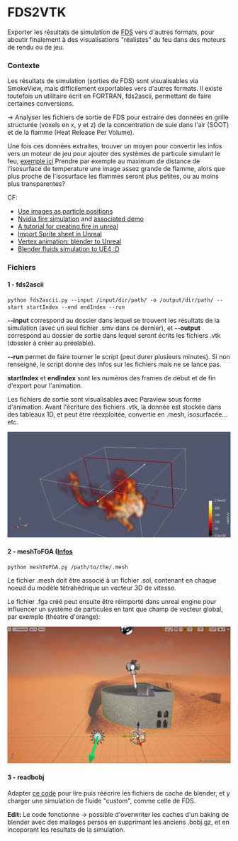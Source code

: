 # FDS2VTK

Exporter les résultats de simulation de [FDS](https://pages.nist.gov/fds-smv/) vers d'autres formats, pour aboutir finalement à des visualisations "réalistes" du feu dans des moteurs de rendu ou de jeu.

### Contexte

Les résultats de simulation (sorties de FDS) sont visualisables via SmokeView, mais difficilement exportables vers d'autres formats. Il existe toutefois un utilitaire écrit en FORTRAN, fds2ascii, permettant de faire certaines conversions.

-> Analyser les fichiers de sortie de FDS pour extraire des données en grille structurée (voxels en x, y et z) de la concentration de suie dans l'air (SOOT) et de la flamme (Heat Release Per Volume).

Une fois ces données extraites, trouver un moyen pour convertir les infos vers un moteur de jeu pour ajouter des systèmes de particule simulant le feu, [exemple ici](https://youtu.be/mmrTUgUC9y8)
Prendre par exemple au maximum de distance de l'isosurface de temperature une image assez grande de flamme, alors que plus proche de l'isosurface les flammes seront plus petites, ou au moins plus transparentes?

CF:
* [Use images as particle positions](https://forums.unrealengine.com/development-discussion/blueprint-visual-scripting/63159-how-to-place-single-gpu-particles-at-specified-locations)
* [Nvidia fire simulation](https://developer.nvidia.com/nvidia-flow) and [associated demo](https://www.youtube.com/watch?v=Ea1ofhkNXuQ)
* [A tutorial for creating fire in unreal](https://www.youtube.com/watch?v=hZLbGvtyS6g)
* [Import Sprite sheet in Unreal](https://wiki.unrealengine.com/Sprite_Sheet:_How_to_import_outside_images_sequences_in_UE4)
* [Vertex animation: blender to Unreal](https://www.youtube.com/watch?v=CUTc4agcWa4)
* [Blender fluids simulation to UE4 :D](https://www.youtube.com/watch?v=YTDEdZovHbw)

### Fichiers

#### 1 - fds2ascii
```
python fds2ascii.py --input /input/dir/path/ -o /output/dir/path/ --start startIndex --end endIndex --run
```
**--input** correspond au dossier dans lequel se trouvent les résultats de la simulation (avec un seul fichier .smv dans ce dernier), et **--output** correspond au dossier de sortie dans lequel seront écrits les fichiers .vtk (dossier à créer au préalable).

**--run** permet de faire tourner le script (peut durer plusieurs minutes). Si non renseigné, le script donne des infos sur les fichiers mais ne se lance pas.

**startIndex** et **endIndex** sont les numéros des frames de début et de fin d'export pour l'animation.

Les fichiers de sortie sont visualisables avec Paraview sous forme d'animation. Avant l'écriture des fichiers .vtk, la donnée est stockée dans des tableaux 1D, et peut être réexploitée, convertie en .mesh, isosurfacée... etc.

![screenshot](screenshot.jpg)

#### 2 - meshToFGA ([Infos](https://wiki.unrealengine.com/Creating_Vector_Fields_(Tutorial))
```
python meshToFGA.py /path/to/the/.mesh
```
Le fichier .mesh doit être associé à un fichier .sol, contenant en chaque noeud du modèle tétrahédrique un vecteur 3D de vitesse.

Le fichier .fga créé peut ensuite être réimporté dans unreal engine pour influencer un système de particules en tant que champ de vecteur global, par exemple (théatre d'orange):

![example](orange_FGA.jpg)

#### 3 - readbobj

Adapter [ce code](http://www.clintons3d.com/plugins/downloads/read_blender_fluids.py) pour lire puis réécrire les fichiers de cache de blender, et y charger une simulation de fluide "custom", comme celle de FDS.

**Edit:** Le code fonctionne -> possible d'overwriter les caches d'un baking de blender avec des mailages persos en supprimant les anciens .bobj.gz, et en incoporant les resultats de la simulation.
